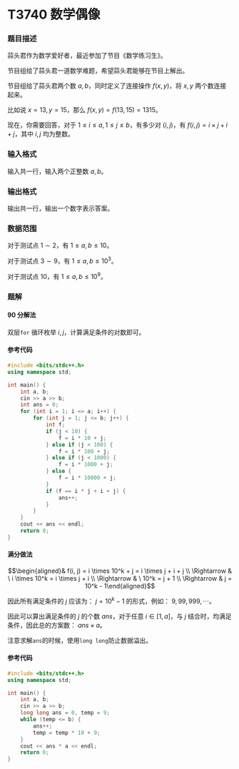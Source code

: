 # T3740 数学偶像

### 题目描述

蒜头君作为数学爱好者，最近参加了节目《数学练习生》。

节目组给了蒜头君一道数学难题，希望蒜头君能够在节目上解出。

节目组给了蒜头君两个数 $a,b$，同时定义了连接操作 $f(x,y)$，将 $x,y$ 两个数连接起来。

比如说 $x=13,y=15$，那么 $f(x,y)=f(13,15)=1315$。

现在，你需要回答，对于 $1\leq i\leq a,1\leq j\leq b$，有多少对 $(i,j)$，有 $f(i,j)=i\times j+i+j$，其中 $i,j$ 均为整数。

### 输入格式

输入共一行，输入两个正整数 $a,b$。

### 输出格式

输出共一行，输出一个数字表示答案。

### 数据范围

对于测试点 $1\sim 2$，有 $1\leq a,b\leq 10$。

对于测试点 $3\sim 9$，有 $1\leq a,b\leq 10^3$。

对于测试点 $10$，有 $1\leq a, b\leq 10^9$。


<div style="page-break-after: always"></div>

### 题解

#### 90 分解法

双层`for` 循环枚举 $i,j$，计算满足条件的对数即可。

#### 参考代码

```c++
#include <bits/stdc++.h>
using namespace std;

int main() {
    int a, b;
    cin >> a >> b;
    int ans = 0;
    for (int i = 1; i <= a; i++) {
        for (int j = 1; j <= b; j++) {
            int f;
            if (j < 10) {
                f = i * 10 + j;
            } else if (j < 100) {
                f = i * 100 + j;
            } else if (j < 1000) {
                f = i * 1000 + j;
            } else {
                f = i * 10000 + j;
            }
            if (f == i * j + i + j) {
                ans++;
            }
        }
    }
    cout << ans << endl;
    return 0;
}
```

#### 满分做法

$$\begin{aligned}& f(i, j) = i \times 10^k + j = i \times j + i + j \\ \Rightarrow & \ i \times 10^k = i \times j + i \\ \Rightarrow & \ 10^k = j + 1 \\ \Rightarrow & j = 10^k - 1\end{aligned}$$

因此所有满足条件的 $j$ 应该为： $j = 10^k - 1$ 的形式，例如： $9, 99, 999,\cdots$。

因此可以算出满足条件的 $j$ 的个数 $ans$，对于任意 $i\in[1, a]$，与 $j$ 结合时，均满足条件，因此总的方案数： $ans \times a$。

注意求解`ans`的时候，使用`long long`防止数据溢出。



#### 参考代码

```c++
#include <bits/stdc++.h>
using namespace std;

int main() {
    int a, b;
    cin >> a >> b;
    long long ans = 0, temp = 9;
    while (temp <= b) {
        ans++;
        temp = temp * 10 + 9;
    }
    cout << ans * a << endl;
    return 0;
}
```

<div style="page-break-after: always"></div>
